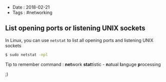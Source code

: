 - Date : 2018-02-21
- Tags : #networking

## List opening ports or listening UNIX sockets

In Linux, you can use `netstat` to list all opening ports and listening UNIX sockets

```bash
$ sudo netstat -npl
```

Tip to remember command : **net**work **stat**tistic - **n**atual **l**anguge **p**rocessing

;)

